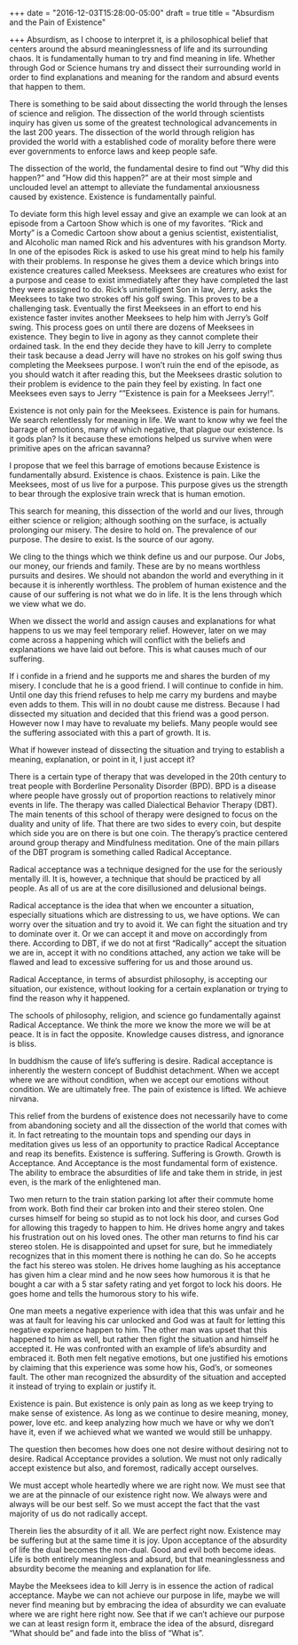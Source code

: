 +++
date = "2016-12-03T15:28:00-05:00"
draft = true
title = "Absurdism and the Pain of Existence"

+++
Absurdism, as I choose to interpret it, is a philosophical belief that centers around the absurd meaninglessness of life and its surrounding chaos. It is fundamentally human to try and find meaning in life. Whether through God or Science humans try and dissect their surrounding world in order to find explanations and meaning for the random and absurd events that happen to them. 

There is something to be said about dissecting the world through the lenses of science and religion. The dissection of the world through scientists inquiry has given us some of the  greatest technological advancements in the last 200 years. The dissection of the world through religion has provided the world with a established code of morality before there were ever governments to enforce laws and keep people safe.

The dissection of the world, the fundamental desire to find out “Why did this happen?” and ”How did this happen?” are at their most simple and unclouded level an attempt to alleviate the fundamental anxiousness caused by existence. Existence is fundamentally painful. 

To deviate form this high level essay and give an example we can look at an episode from a Cartoon Show which is one of my favorites. “Rick and Morty” is a Comedic Cartoon show about a genius scientist, existentialist, and Alcoholic man named Rick and his adventures with his grandson Morty. In one of the episodes Rick is asked to use his great mind to help his family with their problems. In response he gives them a device which brings into existence creatures called Meeksess. Meeksees are creatures who exist for a purpose and cease to exist immediately after they have completed the last they were assigned to do. Rick’s unintelligent Son in law, Jerry, asks the Meeksees to take two strokes off his golf swing. This proves to be a challenging task. Eventually the first Meeksees in an effort to end his existence faster invites another Meeksees to help him with Jerry’s Golf swing. This process goes on until there are dozens of Meeksees in existence. They begin to live in agony as they cannot complete their ordained task. In the end they decide they have to kill Jerry to complete their task because a dead Jerry will have no strokes on his golf swing thus completing the Meeksees purpose. I won’t ruin the end of the episode, as you should watch it after reading this, but the Meeksees drastic solution to their problem is evidence to the pain they feel by existing. In fact one Meeksees even says to Jerry “”Existence is pain for a Meeksees Jerry!”.



Existence is not only pain for the Meeksees. Existence is pain for humans. We search relentlessly for meaning in life. We want to know why we feel the barrage  of emotions, many of which negative, that plague our existence. Is it gods plan? Is it because these emotions helped us survive when were primitive apes on the african savanna?


I propose that we feel this barrage of emotions because Existence is fundamentally absurd. Existence is chaos. Existence is pain. Like the Meeksees, most of us live for a purpose. This purpose gives us the strength to bear through the explosive train wreck that is human emotion. 

This search for meaning, this dissection of the world and our lives, through either science or religion; although soothing on the surface, is actually prolonging our misery. The desire to hold on. The prevalence of our purpose. The desire to exist. Is the source of our agony. 

We cling to the things which we think define us and our purpose. Our Jobs, our money, our friends and family. These are by no means worthless pursuits and desires. We should not abandon the world and everything in it because it is inherently worthless. The problem of human existence and the cause of our suffering is not what we do in life. It is the lens through which we view what we do. 

When we dissect the world and assign causes and explanations for what happens to us we may feel temporary relief. However, later on we may come across a happening which will conflict with the beliefs and explanations we have laid out before. This is what causes much of our suffering. 

If i confide in a friend and he supports me and shares the burden of my misery. I conclude that he is a good friend. I will continue to confide in him. Until one day this friend refuses to help me carry my burdens and maybe even adds to them. This will in no doubt cause me distress. Because I had dissected my situation and decided that this friend was a good person. However now I may have to revaluate my beliefs. Many people would see the suffering associated with this a part of growth. It is. 

What if however instead of dissecting the situation and trying to establish a meaning, explanation, or point in it, I just accept it?

There is a certain type of therapy that was developed in the 20th century to treat people with Borderline Personality Disorder (BPD). BPD is a disease where people have grossly out of proportion reactions to relatively minor events in life. The therapy was called Dialectical Behavior Therapy (DBT). The main tenents of this school of therapy were designed to focus on the duality and unity of life. That there are two sides to every coin, but despite which side you are on there is but one coin. The therapy’s practice centered around group therapy and Mindfulness meditation. One of the main pillars of the DBT program is something called Radical Acceptance.


Radical acceptance was a technique designed for the use for the seriously mentally ill. It is, however, a technique that should be practiced by all people. As all of us are at the core disillusioned and delusional beings. 


Radical acceptance is the idea that when we encounter a situation, especially situations which are distressing to us, we have options. We can worry over the situation and try to avoid it. We can fight the situation and try to dominate over it. Or we can accept it and move on accordingly from there. According to DBT, if we do not at first “Radically” accept the situation we are in, accept it with no conditions attached, any action we take will be flawed and lead to excessive suffering for us and those around us.

Radical Acceptance, in terms of absurdist philosophy, is accepting our situation, our existence, without looking for a certain explanation or trying to find the reason why it happened. 

The schools of philosophy, religion, and science go fundamentally against Radical Acceptance. We think the more we know the more we will be at peace. It is in fact the opposite. Knowledge causes distress, and ignorance is bliss. 

In buddhism the cause of life’s suffering is desire. Radical acceptance is inherently the western concept of Buddhist detachment. When we accept where we are without condition, when we accept our emotions without condition. We are ultimately free. The pain of existence is lifted. We achieve nirvana.


This relief from the burdens of existence does not necessarily have to come from abandoning society and all the dissection of the world that comes with it. In fact retreating to the mountain tops and spending our days in meditation gives us less of an opportunity to practice Radical Acceptance and reap its benefits. Existence is suffering. Suffering is Growth. Growth is Acceptance. And Acceptance is the most fundamental form of existence. The ability to embrace the absurdities of life and take them in stride, in jest even, is the mark of the enlightened man. 

Two men return to the train station parking lot after their commute home from work. Both find their car broken into and their stereo stolen. One curses himself for being so stupid as to not lock his door, and curses God for allowing this tragedy to happen to him. He drives home angry and takes his frustration out on his loved ones. The other man returns to find his car stereo stolen. He is disappointed and upset for sure, but he immediately recognizes that in this moment there is nothing he can do. So he accepts the fact his stereo was stolen. He drives home laughing as his acceptance has given him a clear mind and he now sees how humorous it is that he bought a car with a 5 star safety rating and yet forgot to lock his doors. He goes home and tells the humorous story to his wife. 

One man meets a negative experience with idea that this was unfair and he was at fault for leaving his car unlocked and God was at fault for letting this negative experience happen to him. The other man was upset that this happened to him as well, but rather then fight the situation and himself he accepted it. He was confronted with an example of life’s absurdity and embraced it. Both men felt negative emotions, but one justified his emotions by claiming that this experience was some how his, God’s, or someones fault. The other man recognized the absurdity of the situation and accepted it instead of trying to explain or justify it.


Existence is pain. But existence is only pain as long as we keep trying to make sense of existence. As long as we continue to desire meaning, money, power, love etc. and keep analyzing how much we have or why we don’t have it, even if we achieved what we wanted we would still be unhappy.

The question then becomes how does one not desire without desiring not to desire. Radical Acceptance provides a solution. We must not only radically accept existence but also, and foremost, radically accept ourselves.

We must accept whole heartedly where we are right now. We must see that we are at the pinnacle of our existence right now. We always were and always will be our best self. So we must accept the fact that the vast majority of us do not radically accept.

Therein lies the absurdity of it all. We are perfect right now. Existence may be suffering but at the same time it is joy. Upon acceptance of the absurdity of life the dual becomes the non-dual. Good and evil both become ideas. Life is both entirely meaningless and absurd, but that meaninglessness and absurdity become the meaning and explanation for life.


Maybe the Meeksees idea to kill Jerry is in essence the action of radical acceptance. Maybe we can not achieve our purpose in life, maybe we will never find meaning but by embracing the idea of absurdity we can evaluate where we are right here right now. See that if we can’t achieve our purpose we can at least resign form it, embrace the idea of the absurd, disregard “What should be” and fade into the bliss of “What is”.